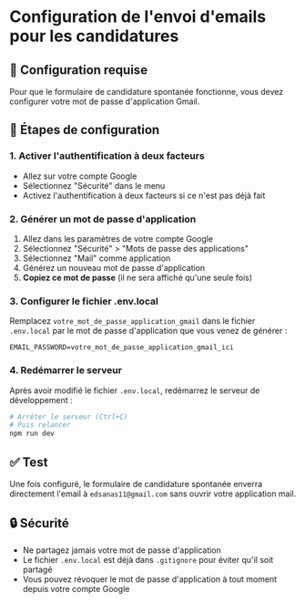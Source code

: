 # Configuration de l'envoi d'emails pour les candidatures

## 📧 Configuration requise

Pour que le formulaire de candidature spontanée fonctionne, vous devez configurer votre mot de passe d'application Gmail.

## 🔧 Étapes de configuration

### 1. Activer l'authentification à deux facteurs
- Allez sur votre compte Google
- Sélectionnez "Sécurité" dans le menu
- Activez l'authentification à deux facteurs si ce n'est pas déjà fait

### 2. Générer un mot de passe d'application
1. Allez dans les paramètres de votre compte Google
2. Sélectionnez "Sécurité" > "Mots de passe des applications"
3. Sélectionnez "Mail" comme application
4. Générez un nouveau mot de passe d'application
5. **Copiez ce mot de passe** (il ne sera affiché qu'une seule fois)

### 3. Configurer le fichier .env.local
Remplacez `votre_mot_de_passe_application_gmail` dans le fichier `.env.local` par le mot de passe d'application que vous venez de générer :

```env
EMAIL_PASSWORD=votre_mot_de_passe_application_gmail_ici
```

### 4. Redémarrer le serveur
Après avoir modifié le fichier `.env.local`, redémarrez le serveur de développement :

```bash
# Arrêter le serveur (Ctrl+C)
# Puis relancer
npm run dev
```

## ✅ Test
Une fois configuré, le formulaire de candidature spontanée enverra directement l'email à `edsanas11@gmail.com` sans ouvrir votre application mail.

## 🔒 Sécurité
- Ne partagez jamais votre mot de passe d'application
- Le fichier `.env.local` est déjà dans `.gitignore` pour éviter qu'il soit partagé
- Vous pouvez révoquer le mot de passe d'application à tout moment depuis votre compte Google


